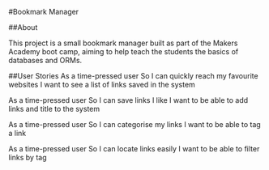#Bookmark Manager

##About

This project is a small bookmark manager built as part of the Makers Academy boot camp, aiming to help teach the students the basics of databases and ORMs.


##User Stories
As a time-pressed user
So I can quickly reach my favourite websites
I want to see a list of links saved in the system

As a time-pressed user
So I can save links I like
I want to be able to add links and title to the system

As a time-pressed user
So I can categorise my links
I want to be able to tag a link

As a time-pressed user
So I can locate links easily
I want to be able to filter links by tag
